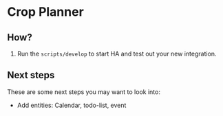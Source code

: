 # Crop Planner

## How?

1. Run the `scripts/develop` to start HA and test out your new integration.

## Next steps

These are some next steps you may want to look into:

- Add entities: Calendar, todo-list, event

